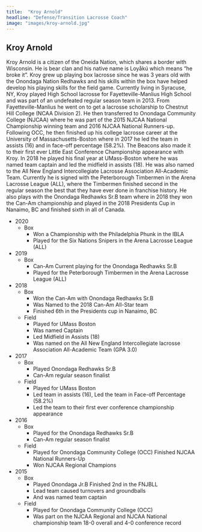 ```yaml
---
title:  "Kroy Arnold"
headline: "Defense/Transition Lacrosse Coach"
image: "images/kroy-arnold.jpg"
---
```


## Kroy Arnold  

Kroy Arnold is a citizen of the Oneida Nation, which shares a border with Wisconsin. He is bear clan and his native name is Loyåkú which means “he broke it”. Kroy grew up playing box lacrosse since he was 3 years old with the Onondaga Nation Redhawks and his skills within the box have helped develop his playing skills for the field game. Currently living in Syracuse, NY, Kroy played High School lacrosse for Fayetteville-Manlius High School and was part of an undefeated regular season team in 2013. From Fayetteville-Manlius he went on to get a lacrosse scholarship to Chestnut Hill College (NCAA Division 2). He then transferred to Onondaga Community College (NJCAA) where he was part of the 2015 NJCAA National Championship winning team and 2016 NJCAA National Runners-up. Following OCC, he then finished up his college lacrosse career at the University of Massachusetts-Boston where in 2017 he led the team in assists (16) and in face-off percentage (58.2%). The Beacons also made it to their first ever Little East Conference Championship appearance with Kroy. In 2018 he played his final year at UMass-Boston where he was named team captain and led the midfield in assists (18). He was also named to the All New England Intercollegiate Lacrosse Association All-Academic Team. Currently he is signed with the Peterborough Timbermen in the Arena Lacrosse League (ALL), where the Timbermen finished second in the regular season the best that they have ever done in franchise history. He also plays with the Onondaga Redhawks Sr.B team where in 2018 they won the Can-Am championship and played in the 2018 Presidents Cup in Nanaimo, BC and finished sixth in all of Canada.

- 2020
  -	Box
    - Won a Championship with the Philadelphia Phunk in the IBLA
    - Played for the Six Nations Snipers in the Arena Lacrosse League (ALL)
- 2019
  - Box
    - Can-Am Current playing for the Onondaga Redhawks Sr.B
    - Played for the Peterborough Timbermen in the Arena Lacrosse League (ALL)
- 2018
  - Box
    - Won the Can-Am with Onondaga Redhawks Sr.B
    - Was Named to the 2018 Can-Am All-Star team
    - Finished 6th in the Presidents cup in Nanaimo, BC
  - Field
    - Played for UMass Boston
    - Was named Captain
    - Led Midfield in Assists (18)
    - Was named on the All New England Intercollegiate lacrosse Association All-Academic Team (GPA 3.0)
- 2017
  - Box
    - Played Onondaga Redhawks Sr.B
    - Can-Am regular season finalist
  - Field
    - Played for UMass Boston
    - Led team in assists (16), Led the team in Face-off Percentage (58.2%)
    - Led the team to their first ever conference championship appearance
- 2016
  - Box
    - Played for the Onondaga Redhawks Sr.B
    - Can-Am regular season finalist
  - Field
    - Played for Onondaga Community College (OCC) Finished NJCAA National Runners-Up
    - Won NJCAA Regional Champions
- 2015
  - Box
    - Played Onondaga Jr.B Finished 2nd in the FNJBLL
    - Lead team caused turnovers and groundballs
    - And was named team captain
  - Field
    - Played for Onondaga Community College (OCC)
    - Was part on the NJCAA Regional and NJCAA National championship team 18-0 overall and 4-0 conference record
